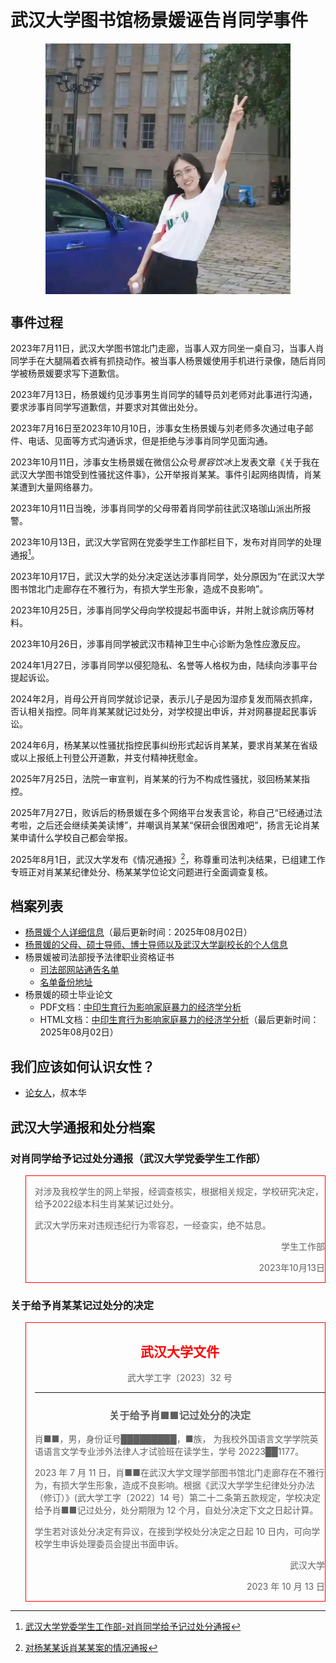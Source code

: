# 武汉大学图书馆杨景媛诬告肖同学事件

<img src="/assets/photo/6.webp" style="display: block; margin: auto; width: 28ic;" />

## 事件过程
2023年7月11日，武汉大学图书馆北门走廊，当事人双方同坐一桌自习，当事人肖同学手在大腿隔着衣裤有抓挠动作。被当事人杨景媛使用手机进行录像，随后肖同学被杨景媛要求写下道歉信。

2023年7月13日，杨景媛约见涉事男生肖同学的辅导员刘老师对此事进行沟通，要求涉事肖同学写道歉信，并要求对其做出处分。

2023年7月16日至2023年10月10日，涉事女生杨景媛与刘老师多次通过电子邮件、电话、见面等方式沟通诉求，但是拒绝与涉事肖同学见面沟通。

2023年10月11日，涉事女生杨景媛在微信公众号*景容饮冰*上发表文章《关于我在武汉大学图书馆受到性骚扰这件事》，公开举报肖某某。事件引起网络舆情，肖某某遭到大量网络暴力。

2023年10月11日当晚，涉事肖同学的父母带着肖同学前往武汉珞珈山派出所报警。

2023年10月13日，武汉大学官网在党委学生工作部栏目下，发布对肖同学的处理通报[^1]。

2023年10月17日，武汉大学的处分决定送达涉事肖同学，处分原因为“在武汉大学图书馆北门走廊存在不雅行为，有损大学生形象，造成不良影响”。

2023年10月25日，涉事肖同学父母向学校提起书面申诉，并附上就诊病历等材料。

2023年10月26日，涉事肖同学被武汉市精神卫生中心诊断为急性应激反应。

2024年1月27日，涉事肖同学以侵犯隐私、名誉等人格权为由，陆续向涉事平台提起诉讼。

2024年2月，肖母公开肖同学就诊记录，表示儿子是因为湿疹复发而隔衣抓痒，否认相关指控。同年肖某某就记过处分，对学校提出申诉，并对网暴提起民事诉讼。

2024年6月，杨某某以性骚扰指控民事纠纷形式起诉肖某某，要求肖某某在省级或以上报纸上刊登公开道歉，并支付精神抚慰金。

2025年7月25日，法院一审宣判，肖某某的行为不构成性骚扰，驳回杨某某指控。

2025年7月27日，败诉后的杨景媛在多个网络平台发表言论，称自己“已经通过法考啦，之后还会继续美美读博”，并嘲讽肖某某“保研会很困难吧”，扬言无论肖某某申请什么学校自己都会举报。

2025年8月1日，武汉大学发布《情况通报》[^2]，称尊重司法判决结果，已组建工作专班正对肖某某纪律处分、杨某某学位论文问题进行全面调查复核。

## 档案列表

*   [杨景媛个人详细信息](/html/aboutme.html)（最后更新时间：2025年08月02日）
*   [杨景媛的父母、硕士导师、博士导师以及武汉大学副校长的个人信息](/html/杨景媛的父母、硕士导师、博士导师以及武汉大学副校长的个人信息.html)
*   杨景媛被司法部授予法律职业资格证书
    * [司法部网站通告名单](https://www.moj.gov.cn/pub/sfbgwapp/zwgk/zwgkxzxk/202205/t20220523_455603.html)
    * [名单备份地址](/assets/pdf/2022年4月授予法律职业资格人员名单.pdf)
*   杨景媛的硕士毕业论文
    * PDF文档：[中印生育行为影响家庭暴力的经济学分析](/assets/pdf/中印生育行为影响家庭暴力的经济学分析.pdf)
    * HTML文档：[中印生育行为影响家庭暴力的经济学分析](/html/paper.html)（最后更新时间：2025年08月02日）


## 我们应该如何认识女性？

*   [论女人](/html/论女人.html)，叔本华


## 武汉大学通报和处分档案

### 对肖同学给予记过处分通报（武汉大学党委学生工作部）

<blockquote style="border: 1px solid red;">
<p>对涉及我校学生的网上举报，经调查核实，根据相关规定，学校研究决定，给予2022级本科生肖某某记过处分。</p>
<p>武汉大学历来对违规违纪行为零容忍，一经查实，绝不姑息。</p>
<p align="right">学生工作部</p>
<p align="right">2023年10月13日</p>
</blockquote>

### 关于给予肖某某记过处分的决定
<blockquote style="border: 1px solid red;">
<h2 align="center" style="color: red">武汉大学文件</h2>
<p align="center">武大学工字〔2023〕32 号</p>
<hr style="color: darkred;" />
<h3 align="center">关于给予肖■■记过处分的决定</h3>
<p>肖■■，男，身份证号<span lang="en-US">█████████</span>，■族，
为我校外国语言文学学院英语语言文学专业涉外法律人才试验班在读学生，学号 20223██1177。</p>
<p>2023 年 7 月 11 日，肖■■在武汉大学文理学部图书馆北门走廊存在不雅行为，有损大学生形象，造成不良影响。根据《武汉大学学生纪律处分办法（修订）》(武大学工字〔2022〕14 号）第二十二条第五款规定，学校决定给予肖■■记过处分，处分期限为 12 个月，自处分决定下文之日起计算。</p>
<p>学生若对该处分决定有异议，在接到学校处分决定之日起 10 日内，可向学校学生申诉处理委员会提出书面申诉。</p>
<p align="right">武汉大学</p>
<p align="right">2023 年 10 月 13 日</p>
</blockquote>


[^1]: [武汉大学党委学生工作部-对肖同学给予记过处分通报](https://xgb.whu.edu.cn/info/1421/5101.htm)
[^2]: [对杨某某诉肖某某案的情况通报](https://www.whu.edu.cn/info/5231/257044.htm)
